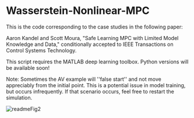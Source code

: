 # Wasserstein-Nonlinear-MPC

This is the code corresponding to the case studies in the following paper:

Aaron Kandel and Scott Moura, "Safe Learning MPC with Limited Model Knowledge and Data,"  conditionally accepted to IEEE Transactions on Control Systems Technology.

This script requires the MATLAB deep learning toolbox. Python versions will be available soon!

Note: Sometimes the AV example will ''false start'' and not move appreciably from the initial point. This is a potential issue in model training, but occurs infrequently. If that scenario occurs, feel free to restart the simulation.



![readmeFig2](https://github.com/aaronkandel/Wasserstein-Nonlinear-MPC/assets/43686513/6a63ac84-af4d-4c55-b829-ab6fdfe12524)
